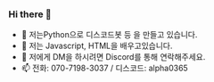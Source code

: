 ### Hi there 👋

- 🔭 저는Python으로 디스코드봇 등 을 만들고 있습니다.
- 🌱 저는 Javascript, HTML을 배우고있습니다.
- 💬 저에게 DM을 하시려면 Discord를 통해 연락해주세요.
- 📫 전화: 070-7198-3037 / 디스코드: alpha0365
